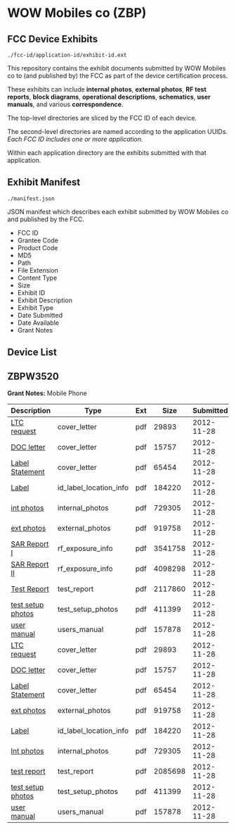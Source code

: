 # WOW Mobiles co (ZBP)
## FCC Device Exhibits

```
./fcc-id/application-id/exhibit-id.ext
```

This repository contains the exhibit documents submitted by WOW Mobiles co to (and published by) the FCC as part of the device certification process.

These exhibits can include **internal photos**, **external photos**, **RF test reports**, **block diagrams**, **operational descriptions**, **schematics**, **user manuals**, and various **correspondence**.

The top-level directories are sliced by the FCC ID of each device.

The second-level directories are named according to the application UUIDs. *Each FCC ID includes one or more application.*

Within each application directory are the exhibits submitted with that application. 

## Exhibit Manifest

```
./manifest.json
```

JSON manifest which describes each exhibit submitted by WOW Mobiles co and published by the FCC.

- FCC ID
- Grantee Code
- Product Code
- MD5
- Path
- File Extension
- Content Type
- Size
- Exhibit ID
- Exhibit Description
- Exhibit Type
- Date Submitted
- Date Available
- Grant Notes

## Device List
## ZBPW3520
**Grant Notes:** Mobile Phone

| Description | Type | Ext | Size | Submitted | Available |
| ----------- | ---- | --- | ---- | --------- | --------- |
| [LTC request](ZBPW3520/67e47dcb2a1d133e4b4a03b0a977db46/1846959.pdf) | cover_letter | pdf | 29893 | 2012-11-28 | 2012-11-28 |
| [DOC letter](ZBPW3520/67e47dcb2a1d133e4b4a03b0a977db46/1846961.pdf) | cover_letter | pdf | 15757 | 2012-11-28 | 2012-11-28 |
| [Label Statement](ZBPW3520/67e47dcb2a1d133e4b4a03b0a977db46/1846965.pdf) | cover_letter | pdf | 65454 | 2012-11-28 | 2012-11-28 |
| [Label](ZBPW3520/67e47dcb2a1d133e4b4a03b0a977db46/1846962.pdf) | id_label_location_info | pdf | 184220 | 2012-11-28 | 2012-11-28 |
| [int photos](ZBPW3520/67e47dcb2a1d133e4b4a03b0a977db46/1846964.pdf) | internal_photos | pdf | 729305 | 2012-11-28 | 2012-11-28 |
| [ext photos](ZBPW3520/67e47dcb2a1d133e4b4a03b0a977db46/1846960.pdf) | external_photos | pdf | 919758 | 2012-11-28 | 2012-11-28 |
| [SAR Report I](ZBPW3520/67e47dcb2a1d133e4b4a03b0a977db46/1846981.pdf) | rf_exposure_info | pdf | 3541758 | 2012-11-28 | 2012-11-28 |
| [SAR Report II](ZBPW3520/67e47dcb2a1d133e4b4a03b0a977db46/1846982.pdf) | rf_exposure_info | pdf | 4098298 | 2012-11-28 | 2012-11-28 |
| [Test Report](ZBPW3520/67e47dcb2a1d133e4b4a03b0a977db46/1846980.pdf) | test_report | pdf | 2117860 | 2012-11-28 | 2012-11-28 |
| [test setup photos](ZBPW3520/67e47dcb2a1d133e4b4a03b0a977db46/1846966.pdf) | test_setup_photos | pdf | 411399 | 2012-11-28 | 2012-11-28 |
| [user manual](ZBPW3520/67e47dcb2a1d133e4b4a03b0a977db46/1846967.pdf) | users_manual | pdf | 157878 | 2012-11-28 | 2012-11-28 |
| [LTC request](ZBPW3520/191668426dcd8cf6e805d781fb25f72e/1846959.pdf) | cover_letter | pdf | 29893 | 2012-11-28 | 2012-11-28 |
| [DOC letter](ZBPW3520/191668426dcd8cf6e805d781fb25f72e/1846961.pdf) | cover_letter | pdf | 15757 | 2012-11-28 | 2012-11-28 |
| [Label Statement](ZBPW3520/191668426dcd8cf6e805d781fb25f72e/1846965.pdf) | cover_letter | pdf | 65454 | 2012-11-28 | 2012-11-28 |
| [ext photos](ZBPW3520/191668426dcd8cf6e805d781fb25f72e/1846960.pdf) | external_photos | pdf | 919758 | 2012-11-28 | 2012-11-28 |
| [Label](ZBPW3520/191668426dcd8cf6e805d781fb25f72e/1846962.pdf) | id_label_location_info | pdf | 184220 | 2012-11-28 | 2012-11-28 |
| [Int photos](ZBPW3520/191668426dcd8cf6e805d781fb25f72e/1846964.pdf) | internal_photos | pdf | 729305 | 2012-11-28 | 2012-11-28 |
| [test report](ZBPW3520/191668426dcd8cf6e805d781fb25f72e/1846963.pdf) | test_report | pdf | 2085698 | 2012-11-28 | 2012-11-28 |
| [test setup photos](ZBPW3520/191668426dcd8cf6e805d781fb25f72e/1846966.pdf) | test_setup_photos | pdf | 411399 | 2012-11-28 | 2012-11-28 |
| [user manual](ZBPW3520/191668426dcd8cf6e805d781fb25f72e/1846967.pdf) | users_manual | pdf | 157878 | 2012-11-28 | 2012-11-28 |
